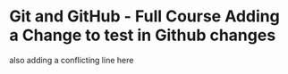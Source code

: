 # Git and GitHub - Full Course Adding a Change to test in Github changes
also adding a conflicting line here